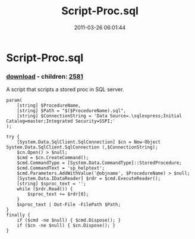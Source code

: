 ﻿---
pid:            2580
poster:         Justin Dearing
title:          Script-Proc.sql
date:           2011-03-26 06:01:44
format:         posh
parent:         0
parent:         0
children:       2581
---

# Script-Proc.sql

### [download](2580.ps1) - children: [2581](2581.md)

A script that scripts a stored proc in SQL server.

```posh
param(
    [string] $ProcedureName,
    [string] $Path = "$($ProcedureName).sql",
    [string] $ConnectionString = 'Data Source=.\sqlexpress;Initial Catalog=master;Integrated Security=SSPI;'
);

try {
    [System.Data.SqlClient.SqlConnection] $cn = New-Object System.Data.SqlClient.SqlConnection (,$ConnectionString);
    $cn.Open() > $null;
    $cmd = $cn.CreateCommand();
    $cmd.CommandType = [System.Data.CommandType]::StoredProcedure;
    $cmd.CommandText = 'sp_helptext';
    $cmd.Parameters.AddWithValue('@objname', $ProcedureName) > $null;
    [System.Data.IDataReader] $rdr = $cmd.ExecuteReader();
    [string] $sproc_text = '';
    while ($rdr.Read()) {
        $sproc_text += $rdr[0];
    }
    $sproc_text | Out-File -FilePath $Path;
}
finally {
    if ($cmd -ne $null) { $cmd.Dispose(); }
    if ($cn -ne $null) { $cn.Dispose(); }
}
```
